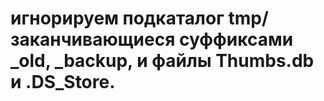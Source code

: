 # игнорируем подкаталог tmp/ заканчивающиеся суффиксами _old, _backup, и файлы Thumbs.db и .DS_Store.